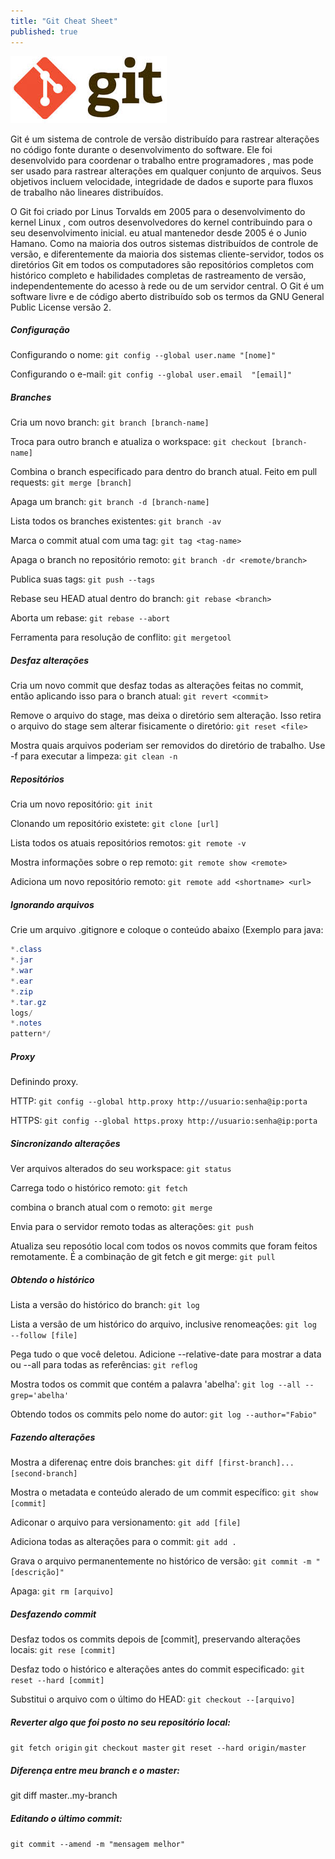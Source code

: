 ```yaml
---
title: "Git Cheat Sheet"
published: true
---
```


![alt text](https://raw.githubusercontent.com/fabiodamas/fabiodamas.github.io/master/_posts/git.png "Título do Artigo")

Git é um sistema de controle de versão distribuído para rastrear alterações no código fonte durante o desenvolvimento do software. Ele foi desenvolvido para coordenar o trabalho entre programadores , mas pode ser usado para rastrear alterações em qualquer conjunto de arquivos. Seus objetivos incluem velocidade, integridade de dados e suporte para fluxos de trabalho não lineares distribuídos. 

O Git foi criado por Linus Torvalds em 2005 para o desenvolvimento do kernel Linux , com outros desenvolvedores do kernel contribuindo para o seu desenvolvimento inicial. eu atual mantenedor desde 2005 é o Junio Hamano. Como na maioria dos outros sistemas distribuídos de controle de versão, e diferentemente da maioria dos sistemas cliente-servidor, todos os diretórios Git em todos os computadores são repositórios completos com histórico completo e habilidades completas de rastreamento de versão, independentemente do acesso à rede ou de um servidor central. O Git é um software livre e de código aberto distribuído sob os termos da GNU General Public License versão 2.

##### Configuração
Configurando o nome: 
`git config --global user.name "[nome]"`

Configurando o e-mail: 
`git config --global user.email  "[email]"`


##### Branches
Cria um novo branch: 
`git branch [branch-name]`

Troca para outro branch e atualiza o workspace: 
`git checkout [branch-name]`

Combina o branch especificado para dentro do branch atual. Feito em pull requests: 
`git merge [branch]`

Apaga um branch: 
`git branch -d [branch-name]`

Lista todos os branches existentes: 
`git branch -av`

Marca o commit atual com uma tag: 
`git tag <tag-name>`

Apaga o branch no repositório remoto: 
`git branch -dr <remote/branch>`

Publica suas tags: 
`git push --tags`

Rebase seu HEAD atual dentro do branch: 
`git rebase <branch>`

Aborta um rebase: 
`git rebase --abort`

Ferramenta para resolução de conflito: 
`git mergetool`

##### Desfaz alterações
Cria um novo commit que desfaz todas as alterações feitas no commit, então aplicando isso para o branch atual: 
`git revert <commit>`

Remove o arquivo do stage, mas deixa o diretório sem alteração. Isso retira o arquivo do stage sem alterar fisicamente o diretório: 
`git reset <file>`

Mostra quais arquivos poderiam ser removidos do diretório de trabalho. Use -f para executar a limpeza: 
`git clean -n`


##### Repositórios
Cria um novo repositório: 
`git init`

Clonando um repositório existete: 
`git clone [url]`

Lista todos os atuais repositórios remotos: 
`git remote -v`

Mostra informações sobre o rep remoto: 
`git remote show <remote>`

Adiciona um novo repositório remoto: 
`git remote add <shortname> <url>`

##### Ignorando arquivos
Crie um arquivo .gitignore e coloque o conteúdo abaixo (Exemplo para java: 
```java
*.class
*.jar
*.war
*.ear
*.zip
*.tar.gz
logs/
*.notes
pattern*/
```
##### Proxy
Definindo proxy.

HTTP: 
`git config --global http.proxy http://usuario:senha@ip:porta`

HTTPS: 
`git config --global https.proxy http://usuario:senha@ip:porta`

##### Sincronizando alterações
Ver arquivos alterados do seu workspace: 
`git status`

Carrega todo o histórico remoto: 
`git fetch`

combina o branch atual com o remoto: 
`git merge`

Envia para o servidor remoto todas as alterações: 
`git push`

Atualiza seu reposótio local com todos os novos commits que foram feitos remotamente. É a combinação de git fetch e git merge:
`git pull`


##### Obtendo o histórico
Lista a versão do histórico do branch: 
`git log`

Lista a versão de um histórico do arquivo, inclusive renomeações: 
`git log --follow [file]`

Pega tudo o que você deletou. Adicione --relative-date para mostrar a data ou --all para todas as referências: 
`git reflog`

Mostra todos os commit que contém a palavra 'abelha': 
`git log --all --grep='abelha'`

Obtendo todos os commits pelo nome do autor: 
`git log --author="Fabio"`


##### Fazendo alterações
Mostra a diferenaç entre dois branches: 
`git diff [first-branch]...[second-branch]`

Mostra o metadata e conteúdo alerado de um commit específico: 
`git show [commit]`

Adiconar o arquivo para versionamento: 
`git add [file]`

Adiciona todas as alterações para o commit: 
`git add .`

Grava o arquivo permanentemente no histórico de versão: 
`git commit -m "[descrição]"`

Apaga: 
`git rm [arquivo]`

##### Desfazendo commit
Desfaz todos os commits depois de [commit], preservando alterações locais: 
`git rese [commit]`

Desfaz todo o histórico e alterações antes do commit especificado: 
`git reset --hard [commit]`

Substitui o arquivo com o último do HEAD: 
`git checkout --[arquivo]`


##### Reverter algo que foi posto no seu repositório local: 
`git fetch origin`
`git checkout master`
`git reset --hard origin/master`

##### Diferença entre meu branch e o master: 
git diff master..my-branch

##### Editando o último commit: 
`git commit --amend -m "mensagem melhor"` 
